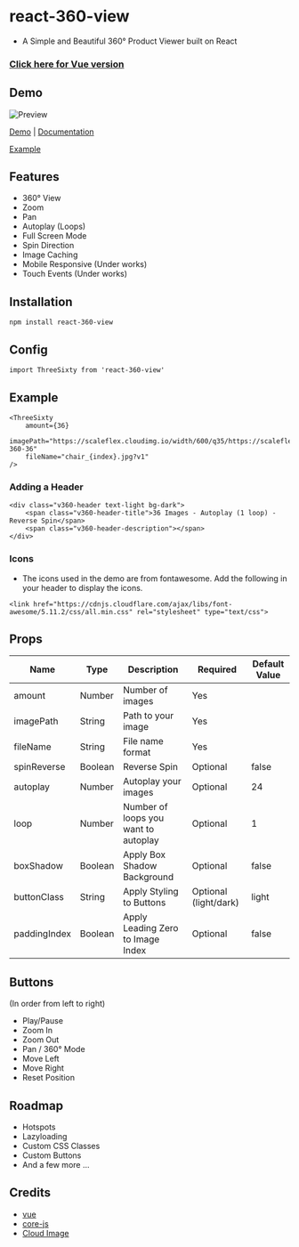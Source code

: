 # react-360-view
- A Simple and Beautiful 360&deg; Product Viewer built on React

### [Click here for Vue version](https://github.com/rajeevgade/vue-360)

## Demo

![Preview](https://www.techsolate.com/vue-360-viewer/demo.gif)

[Demo](https://react-360.vercel.app/) | [Documentation](https://rajeevgade.github.io/react-360)

[Example](https://github.com/rajeevgade/react-360/blob/master/src/App.js)

## Features

- 360&deg; View
- Zoom
- Pan
- Autoplay (Loops)
- Full Screen Mode
- Spin Direction
- Image Caching
- Mobile Responsive (Under works)
- Touch Events (Under works)


## Installation
```
npm install react-360-view
```

## Config

```
import ThreeSixty from 'react-360-view'
```

## Example

```
<ThreeSixty
    amount={36}
    imagePath="https://scaleflex.cloudimg.io/width/600/q35/https://scaleflex.ultrafast.io/https://scaleflex.airstore.io/demo/chair-360-36"
    fileName="chair_{index}.jpg?v1"
/>
```
### Adding a Header
```
<div class="v360-header text-light bg-dark">
    <span class="v360-header-title">36 Images - Autoplay (1 loop) - Reverse Spin</span>
    <span class="v360-header-description"></span>
</div>
```

### Icons
- The icons used in the demo are from fontawesome. Add the following in your header to display the icons.
```
<link href="https://cdnjs.cloudflare.com/ajax/libs/font-awesome/5.11.2/css/all.min.css" rel="stylesheet" type="text/css">
```

## Props

| Name | Type | Description | Required | Default Value |
| --- | --- | --- | --- | --- |
| amount | Number | Number of images | Yes |
| imagePath | String | Path to your image | Yes |
| fileName | String | File name format | Yes |
| spinReverse | Boolean | Reverse Spin | Optional | false |
| autoplay | Number | Autoplay your images | Optional | 24 |
| loop | Number | Number of loops you want to autoplay | Optional | 1 |
| boxShadow | Boolean | Apply Box Shadow Background | Optional | false |
| buttonClass | String | Apply Styling to Buttons | Optional (light/dark) | light |
| paddingIndex | Boolean | Apply Leading Zero to Image Index | Optional | false |

## Buttons 

(In order from left to right)

- Play/Pause
- Zoom In
- Zoom Out
- Pan / 360&deg; Mode
- Move Left
- Move Right
- Reset Position


## Roadmap

- Hotspots
- Lazyloading
- Custom CSS Classes
- Custom Buttons
- And a few more ...

## Credits

- [vue](https://reactjs.org/)
- [core-js](https://github.com/zloirock/core-js)
- [Cloud Image](https://www.cloudimage.io/)
